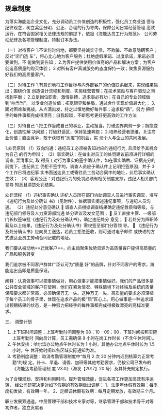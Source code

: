 

## 规章制度

为落实海能达企业文化，充分调动员工价值创造的积极性，强化员工商业道
德与纪律观念，树立奖惩分明、公正、合理的行为导向，保障公司日常经营管理
高效运行，在符合国家相关法律法规的前提下，依据《海能达员工行为规范》、
公司劳动纪律及各项管理制度，特制订本办法。


（一）对待客户
1.不论何时何地，都要坚持诚实守信，不欺骗、不故意隐瞒客户；反对“闭门造
车”，将心比心地为客户服务；杜绝虚假承诺、过度承诺，承诺必须要做到，不
能做到要告知；
2.为客户提供使用价值高的产品和解决方案；为客户创造高质量的购买体验；
3.对所有客户真诚服务的态度保持一致；聚焦资源服务好我们的高质量客户。


（二）对待工作
1.有意识地将工作目标与内外部客户的价值联系起来，实现结果输出；围绕价值
创造设计流程和制度、实施经营管理；在技术驱动与客户驱动之间找到平衡；
2.立足岗位职责，激情拼搏，追求事必有功；在自己的专业领域做到“响当当”，
以专业创造价值；拓宽眼界和格局，通过合作实现价值最大化；
3.面对困难和挑战，从点滴出发，持之以恒地做好每件事；追求极“质”，努力
把经手的每件事都完成得漂亮；自我超越，不断思考更好更高效的工作方法



（三）对待自己
1.把工作当成自己的事业，主动担当，打破边界向前一步；拥抱变化，创造性解
决问题；打破舒适区，保持急速奔跑；
2.培养经营者思维，关注商业价值；直面竞争，敢于获取有“灰度”的机会，实
现个人与企业的共同发展。


1.处罚原则
（1）双向沟通：违纪员工必须被告知对应的违纪行为, 且须给予其机会为自己
的行为申辩；
（2）事实确认：在做出对员工的处罚建议前须进行详细的调查, 弄清事实, 取
得员工对行为事实的签字确认件，如在事实确凿、证据充分的前提下，违纪员工
仍拒不签字的，调查人员应于确认件上记明拒签原因，并于 3 个工作日将违纪事
实书面送达员工或寄往员工劳动合同中的地址，此后事实确认生效；
（3）客观公正：对违纪行为的处罚必须有相关制度支撑，违纪人相关部门领导
知悉且清楚处罚结果。

处罚流程
（1）违纪事实确认
违纪人员所在部门协助调查人员进行事实调查，填写《违纪行为及处分确认
书》（见附件），依据事实阐述违纪事项，与违纪人员沟通。
（2）违纪处分意见确认
 调查人员根据调查结果确定违纪性质和等级，与违纪部门领导及人力资源部沟通
处分建议及发文范围；
 员工直接主管、一级部门长权签审批《违纪行为及处分确认书》，确定违纪处分
意见；
 若处分为降职降薪及以上结果，《违纪行为及处分确认书》需权签至部门分管领
导。
 《违纪行为及处分确认书》应向员工送达，若员工拒绝签收，则可通过电子邮件
或快递的方式送达至员工劳动合同记载的地址。

我们要从被动地==迁就客户==，向主动聚焦优势资源为高质量客户提供高质量的产品和服务转变

我们追求被不同客户群体广泛认可为“质量
好”的品牌，针对不同客户的需求，海能达出品即是质量保证。


阐释：认真做事可以把事情做对，用心做事才能把事情做好。我们的产品很多是
公共安全领域的客户在使用，他们在紧急情况、特殊情境下对终端及系统的质量
保障要求都非常高，必须确保万无一失。这种万无一失、高质量的要求必须深植
于每个员工的骨子里，体现在追求产品的极“质”匠心上。用心做事是一种追求超
出预期结果的状态，是一种努力把经手的每件事都完成得极致漂亮的高标准要
求。

三、 调整计划
1. 上下班时间调整：上班考勤时间调整为 08：10 – 09：00，下班时间按照实际上班考勤时
间向后计算，员工需确保 8 小时在岗工作时长（不含午休时间）。
2. 午休安排：哈尔滨办公地点午休时长为 1 小时，其他办公地点午休时长为 1.5 小时，午
休开始时间以各区域实际通知为准。
3. 考勤制度调整：取消考勤管理制度中“每月 2 次 30 分钟内迟到核算为正常考勤”的规
定。补卡、早退、请假、加班等其他考勤要求，仍按公司已发布的《海能达考勤管理制
度 V3.0》（海发【2017】20 号）及其补充规定执行。

为了合理规划、安排和利用时间，提升管理效能，促进各项工作更加高效有序运转，
经公司研究决定对如下假期的有效期做出调整：
1、法定年休假有效期：每季度初发放，有效期一年。
2、定额调休假有效期：每月定期发放，有效期三个月。


职业发展双通道，中层管理干部和技术专家对等，继承管理干部和技术骨干对等
初作者，独立贡献者













